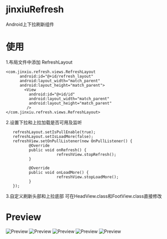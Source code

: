 # jinxiuRefresh
Android上下拉刷新组件
  
#  使用
 1.布局文件中添加 RefreshLayout
  ```
  <com.jinxiu.refresh.views.RefreshLayout
        android:id="@+id/refresh_layout"
        android:layout_width="match_parent"
        android:layout_height="match_parent">
          <View
            android:id="@+id/id"
            android:layout_width="match_parent"
            android:layout_height="match_parent"
           />
  </com.jinxiu.refresh.views.RefreshLayout>
  ```
  
 2.设置下拉和上拉加载是否可用及监听  
  
  ```
     refreshLayout.setIsPullEnable(true);
     refreshLayout.setIsLoadMore(false);
     refreshView.setOnPullListener(new OnPullListener() {
            @Override
            public void onRefresh() {
                        refreshView.stopRefresh();
            }

            @Override
            public void onLoadMore() {
                        refreshView.stopLoadMore();
            }
     });
   ```
    
 3.自定义刷新头部和上拉底部 可在HeadView.class和FootView.class直接修改
     
# Preview
![Preview](http://im2.ezgif.com/tmp/ezgif.com-0bca7b6483.gif)
![Preview](http://im2.ezgif.com/tmp/ezgif.com-c42f9aa64d.gif)
![Preview](http://im2.ezgif.com/tmp/ezgif.com-1535adc674.gif)
![Preview](http://im2.ezgif.com/tmp/ezgif.com-2366286641.gif)
![Preview](http://im2.ezgif.com/tmp/ezgif.com-46ea663ae1.gif)
  
